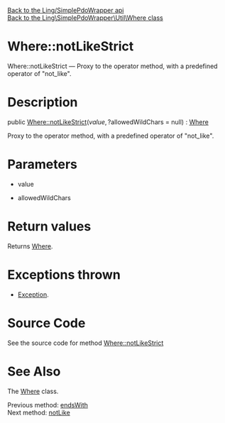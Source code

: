 [Back to the Ling/SimplePdoWrapper api](https://github.com/lingtalfi/SimplePdoWrapper/blob/master/doc/api/Ling/SimplePdoWrapper.md)<br>
[Back to the Ling\SimplePdoWrapper\Util\Where class](https://github.com/lingtalfi/SimplePdoWrapper/blob/master/doc/api/Ling/SimplePdoWrapper/Util/Where.md)


Where::notLikeStrict
================



Where::notLikeStrict — Proxy to the operator method, with a predefined operator of "not_like".




Description
================


public [Where::notLikeStrict](https://github.com/lingtalfi/SimplePdoWrapper/blob/master/doc/api/Ling/SimplePdoWrapper/Util/Where/notLikeStrict.md)($value, ?$allowedWildChars = null) : [Where](https://github.com/lingtalfi/SimplePdoWrapper/blob/master/doc/api/Ling/SimplePdoWrapper/Util/Where.md)




Proxy to the operator method, with a predefined operator of "not_like".




Parameters
================


- value

    

- allowedWildChars

    


Return values
================

Returns [Where](https://github.com/lingtalfi/SimplePdoWrapper/blob/master/doc/api/Ling/SimplePdoWrapper/Util/Where.md).


Exceptions thrown
================

- [Exception](http://php.net/manual/en/class.exception.php).&nbsp;







Source Code
===========
See the source code for method [Where::notLikeStrict](https://github.com/lingtalfi/SimplePdoWrapper/blob/master/Util/Where.php#L276-L279)


See Also
================

The [Where](https://github.com/lingtalfi/SimplePdoWrapper/blob/master/doc/api/Ling/SimplePdoWrapper/Util/Where.md) class.

Previous method: [endsWith](https://github.com/lingtalfi/SimplePdoWrapper/blob/master/doc/api/Ling/SimplePdoWrapper/Util/Where/endsWith.md)<br>Next method: [notLike](https://github.com/lingtalfi/SimplePdoWrapper/blob/master/doc/api/Ling/SimplePdoWrapper/Util/Where/notLike.md)<br>

